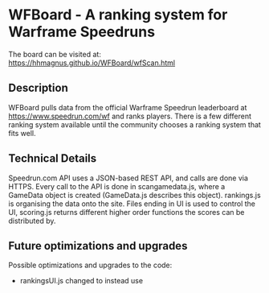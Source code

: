 # WFBoard - A ranking system for Warframe Speedruns

The board can be visited at: https://hhmagnus.github.io/WFBoard/wfScan.html

Description
--
WFBoard pulls data from the official Warframe Speedrun leaderboard at https://www.speedrun.com/wf and ranks players. There is a few different ranking system available until the community chooses a ranking system that fits well.

Technical Details
--
Speedrun.com API uses a JSON-based REST API, and calls are done via HTTPS. Every call to the API is done in scangamedata.js, where a GameData object is created (GameData.js describes this object). rankings.js is organising the data onto the site. Files ending in UI is used to control the UI, scoring.js returns different higher order functions the scores can be distributed by.

Future optimizations and upgrades
--
Possible optimizations and upgrades to the code:
  - rankingsUI.js changed to instead use <template> from HTML5.
  - possibility to make custom scoring system without editing code.